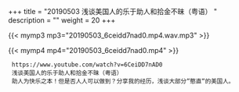 +++
title = "20190503  浅谈美国人的乐于助人和拾金不昧（粤语） "
description = ""
weight = 20
+++

{{< mymp3 mp3="20190503_6ceidd7nad0.mp4.wav.mp3" >}}

{{< mymp4 mp4="20190503_6ceidd7nad0.mp4" >}}

     https://www.youtube.com/watch?v=6CeiDD7nAD0 
     浅谈美国人的乐于助人和拾金不昧（粤语） 
     助人为快乐之本！但是否人人可以做到？分享我的经历，浅谈大部分“憨直“的美国人。 
